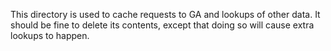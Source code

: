 This directory is used to cache requests to GA and lookups of other data.  It
should be fine to delete its contents, except that doing so will cause extra
lookups to happen.
